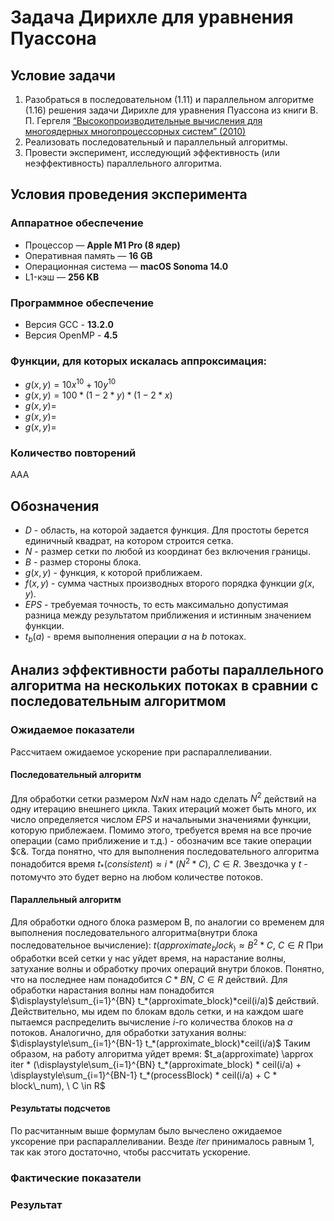 # Задача Дирихле для уравнения Пуассона

## Условие задачи

1. Разобраться в последовательном (1.11) и параллельном алгоритме (1.16) решения задачи Дирихле для уравнения Пуассона из книги В. П. Гергеля
   [“Высокопроизводительные вычисления для
   многоядерных многопроцессорных систем” (2010)](https://github.com/artjomjuferov/university/blob/master/Beljakova/Гергель%20В.П.%20Высокопроизводительные%20вычисления%20для%20многоядерных%20многопроцессорных%20систем%20(2010).pdf)
2. Реализовать последовательный и параллельный алгоритмы.
3. Провести эксперимент, исследующий эффективность (или неэффективность) параллельного алгоритма.

## Условия проведения эксперимента
### Аппаратное обеспечение
- Процессор — **Apple M1 Pro (8 ядер)**
- Оперативная память — **16 GB**
- Операционная система — **macOS Sonoma 14.0**
- L1-кэш — **256 KB**
### Программное обеспечение
- Версия GCC - **13.2.0**
- Версия OpenMP - **4.5**
### Функции, для которых искалась аппроксимация:
- $`g(x, y) = 10x^{10} + 10y^{10}`$
- $`g(x, y) = 100*(1 - 2 * y)*(1 - 2 * x)`$
- $`g(x, y) = `$
- $`g(x, y) = `$
- $`g(x, y) = `$
### Количество повторений
ААА

## Обозначения
- $`D`$ - область, на которой задается функция. Для простоты берется единичный квадрат, на котором строится сетка.
- $`N`$ - размер сетки по любой из координат без включения границы.
- $`B`$ - размер стороны блока.
- $`g(x, y)`$ - функция, к которой приближаем.
- $`f(x, y)`$ - сумма частных производных второго порядка функции $`g(x,y)`$.
- $`EPS`$ - требуемая точность, то есть максимально допустимая разница между результатом приближения и истинным значением функции.
- $`t_b(a)`$ - время выполнения операции $`a`$ на $`b`$ потоках.

## Анализ эффективности работы параллельного алгоритма на нескольких потоках в сравнии с последовательным алгоритмом

### Ожидаемое показатели
Рассчитаем ожидаемое ускорение при распараллеливании.

#### Последовательный алгоритм
Для обработки сетки размером $`NxN`$ нам надо сделать $`N^2`$ действий на одну итерацию внешнего цикла. Таких итераций может быть много, их число определяется числом $`EPS`$ и начальными значениями функции, которую приблежаем.
Помимо этого, требуется время на все прочие операции (само приближение и т.д.) - обозначим все такие операции $`C`&. 
Тогда понятно, что для выполнения последовательного алгоритма понадобится время $`t_*(consistent) \approx i * (N^2 * C), \ C \in R`$.
Звездочка у $`t`$ - потомучто это будет верно на любом количестве потоков.

#### Параллельный алгоритм
Для обработки одного блока размером B, по аналогии со временем для выполнения последовательного алгоритма(внутри блока последовательное вычисление):
$`t(approximate_block_) \approx B^2 * C, \ C \in R`$
При обработки всей сетки у нас уйдет время, на нарастание волны, затухание волны и обработку прочих операций внутри блоков.
Понятно, что на последнее нам понадобится $`С * BN, \ C \in R`$ действий.
Для обработки нарастания волны нам понадобится $`\displaystyle\sum_{i=1}^{BN}
t_*(approximate_block)*ceil(i/a)`$ действий. Действительно, мы идем по блокам вдоль сетки, и на каждом шаге пытаемся распределить вычисление $`i`$-го количества блоков на $`a`$ потоков.
Аналогично, для обработки затухания волны: $`\displaystyle\sum_{i=1}^{BN-1}
t_*(approximate_block)*ceil(i/a)`$
Таким образом, на работу алгоритма уйдет время: $`t_a(approximate) \approx iter * (\displaystyle\sum_{i=1}^{BN} t_*(approximate_block) * ceil(i/a) + \displaystyle\sum_{i=1}^{BN-1} t_*(processBlock) * ceil(i/a) + C * block\_num), \ C \in R`$

#### Результаты подсчетов
По расчитанным выше формулам было вычеслено ожидаемое уксорение при распараллеливании.
Везде $`iter`$ принималось равным $`1`$, так как этого достаточно, чтобы рассчитать ускорение.
### Фактические показатели

### Результат